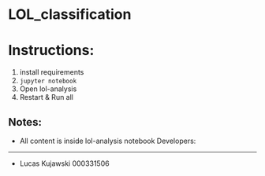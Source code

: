 # LOL_classification

Instructions:
=============
1. install requirements
2. `jupyter notebook`
3. Open lol-analysis
4. Restart & Run all

Notes:
-------------
* All content is inside lol-analysis notebook
Developers:
------------
* Lucas Kujawski  000331506 